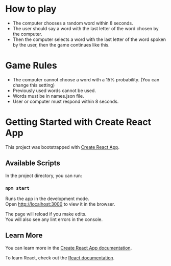 # How to play

- The computer chooses a random word within 8 seconds.
- The user should say a word with the last letter of the word chosen by the computer.
- Then the computer selects a word with the last letter of the word spoken by the user, then the game continues like this.

# Game Rules
- The computer cannot choose a word with a 15% probability. (You can change this setting)
- Previously used words cannot be used.
- Words must be in names.json file.
- User or computer must respond within 8 seconds.


# Getting Started with Create React App

This project was bootstrapped with [Create React App](https://github.com/facebook/create-react-app).

## Available Scripts

In the project directory, you can run:

### `npm start`

Runs the app in the development mode.\
Open [http://localhost:3000](http://localhost:3000) to view it in the browser.

The page will reload if you make edits.\
You will also see any lint errors in the console.

## Learn More

You can learn more in the [Create React App documentation](https://facebook.github.io/create-react-app/docs/getting-started).

To learn React, check out the [React documentation](https://reactjs.org/).
